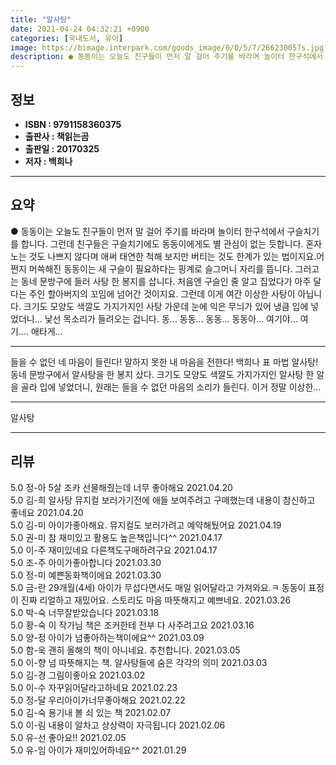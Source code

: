 ```yaml
---
title: "알사탕"
date: 2021-04-24 04:32:21 +0900
categories: [국내도서, 유아]
image: https://bimage.interpark.com/goods_image/0/0/5/7/266230057s.jpg
description: ● 동동이는 오늘도 친구들이 먼저 말 걸어 주기를 바라며 놀이터 한구석에서 구슬치기를 합니다. 그런데 친구들은 구슬치기에도 동동이에게도 별 관심이 없는 듯합니다. 혼자 노는 것도 나쁘지 않다며 애써 태연한 척해 보지만 버티는 것도 한계가 있는 법이지요.어쩐지 머쓱해진 동동이는 새 구슬
---
```


## **정보**

- **ISBN : 9791158360375**
- **출판사 : 책읽는곰**
- **출판일 : 20170325**
- **저자 : 백희나**

------



## **요약**

●  동동이는 오늘도 친구들이 먼저 말 걸어 주기를 바라며 놀이터 한구석에서 구슬치기를 합니다. 그런데 친구들은 구슬치기에도 동동이에게도 별 관심이 없는 듯합니다. 혼자 노는 것도 나쁘지 않다며 애써 태연한 척해 보지만 버티는 것도 한계가 있는 법이지요.어쩐지 머쓱해진 동동이는 새 구슬이 필요하다는 핑계로 슬그머니 자리를 뜹니다. 그러고는 동네 문방구에 들러 사탕 한 봉지를 삽니다. 처음엔 구슬인 줄 알고 집었다가 아주 달다는 주인 할아버지의 꼬임에 넘어간 것이지요. 그런데 이게 여간 이상한 사탕이 아닙니다. 크기도 모양도 색깔도 가지가지인 사탕 가운데 눈에 익은 무늬가 있어 냉큼 입에 넣었더니... 낯선 목소리가 들려오는 겁니다. 동... 동동... 동동... 동동아... 여기야... 여기.... 애타게...

------

들을 수 없던 네 마음이 들린다!&#x0D;말하지 못한 내 마음을 전한다!&#x0D;백희나 표 마법 알사탕!&#x0D;&#x0D;동네 문방구에서 알사탕을 한 봉지 샀다.&#x0D;크기도 모양도 색깔도 가지가지인 &#x0D;알사탕 한 알을 골라 입에 넣었더니, 원래는 들을 수 없던 마음의 소리가 들린다.&#x0D;이거 정말 이상한... 

------


알사탕 

------


## **리뷰** 

5.0 정-아 5살 조카 선물해줬는데 너무 좋아해요 2021.04.20 <br/>5.0 김-희 알사탕 뮤지컬 보러가기전에 애들 보여주려고 구매했는데 내용이 참신하고 좋네요 2021.04.20 <br/>5.0 김-미 아이가좋아해요. 뮤지컬도 보러가려고 예약해뒀어요 2021.04.19 <br/>5.0 권-미 참 재미있고 활용도 높은책입니다^^ 2021.04.17 <br/>5.0 이-주 재미있네요 다른책도구매하려구요 2021.04.17 <br/>5.0 조-주 아이가좋아합니다 2021.03.30 <br/>5.0 정-미 예쁜동화책이에요 2021.03.30 <br/>5.0 금-란 29개월(4세) 아이가 무섭다면서도 매일 읽어달라고 가져와요.ㅋ 동동이 표정이 진짜 리얼하고 재밌어요. 스토리도 마음 따뜻해지고 예쁘네요. 2021.03.26 <br/>5.0 박-숙 너무잘받았습니다 2021.03.18 <br/>5.0 황-숙 이 작가님 책은 조커한테 전부 다 사주려고요 2021.03.16 <br/>5.0 양-정 아이가 넘좋아하는책이에요^^ 2021.03.09 <br/>5.0 함-욱 괜히 올해의 책이 아니네요. 추천합니다. 2021.03.05 <br/>5.0 이-향 넘 따뜻해지는 책. 알사탕들에 숨은 각각의 의미 2021.03.03 <br/>5.0 김-경 그림이좋아요 2021.03.02 <br/>5.0 이-수 자꾸읽어달라고하네요 2021.02.23 <br/>5.0 정-달 우리아이가너무좋아해요 2021.02.22 <br/>5.0 김-숙 용기내 볼 쇠 있는 책 2021.02.07 <br/>5.0 이-림 내용이  알차고  상상력이  자극됩니다 2021.02.06 <br/>5.0 유-선 좋아요!! 2021.02.05 <br/>5.0 유-임 아이가 재미있어하네요^^  2021.01.29 <br/>